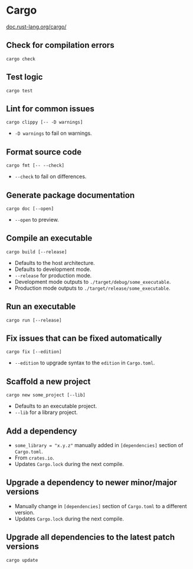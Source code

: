 # Cargo

[doc.rust-lang.org/cargo/](https://doc.rust-lang.org/cargo/)

## Check for compilation errors

```shell
cargo check
```

## Test logic

```shell
cargo test
```

## Lint for common issues

```shell
cargo clippy [-- -D warnings]
```

- `-D warnings` to fail on warnings.

## Format source code

```shell
cargo fmt [-- --check]
```

- `--check` to fail on differences.

## Generate package documentation

```shell
cargo doc [--open]
```

- `--open` to preview.

## Compile an executable

```shell
cargo build [--release]
```

- Defaults to the host architecture.
- Defaults to development mode.
- `--release` for production mode.
- Development mode outputs to `./target/debug/some_executable`.
- Production mode outputs to `./target/release/some_executable`.

## Run an executable

```shell
cargo run [--release]
```

## Fix issues that can be fixed automatically

```shell
cargo fix [--edition]
```

- `--edition` to upgrade syntax to the `edition` in `Cargo.toml`.

## Scaffold a new project

```shell
cargo new some_project [--lib]
```

- Defaults to an executable project.
- `--lib` for a library project.

## Add a dependency

- `some_library = "x.y.z"` manually added in `[dependencies]` section of `Cargo.toml`.
- From `crates.io`.
- Updates `Cargo.lock` during the next compile.

## Upgrade a dependency to newer minor/major versions

- Manually change in `[dependencies]` section of `Cargo.toml` to a different version.
- Updates `Cargo.lock` during the next compile.

## Upgrade all dependencies to the latest patch versions

```shell
cargo update
```
